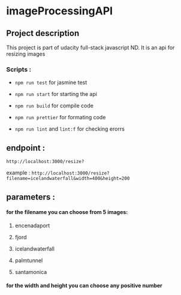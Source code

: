 # imageProcessingAPI

## Project description

This project is part of udacity full-stack javascript ND. It is an api for resizing images


### Scripts :

- `npm run test` for jasmine test

- `npm run start` for starting the api

- `npm run build` for compile code

- `npm run prettier` for formating code

- `npm run lint` and `lint:f` for checking erorrs


## endpoint :

`http://localhost:3000/resize?`

example : `http://localhost:3000/resize?filename=icelandwaterfall&width=400&height=200`

## parameters :

#### for the filename you can choose from 5 images:

1. encenadaport

2. fjord

3. icelandwaterfall

4. palmtunnel

5. santamonica


#### for the width and height you can choose any positive number

